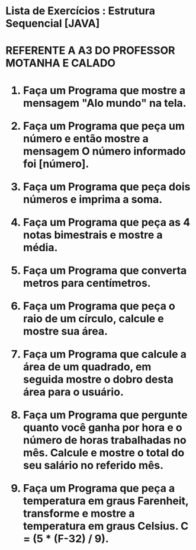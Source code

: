 <h1>Lista de Exercícios : Estrutura Sequencial [JAVA]</h1>

<H1>REFERENTE A A3 DO PROFESSOR MOTANHA E CALADO<h1>

1. Faça um Programa que mostre a mensagem "Alo mundo" na tela.

2. Faça um Programa que peça um número e então mostre a mensagem O número informado foi [número].

3. Faça um Programa que peça dois números e imprima a soma.

4. Faça um Programa que peça as 4 notas bimestrais e mostre a média.

5. Faça um Programa que converta metros para centímetros.

6. Faça um Programa que peça o raio de um círculo, calcule e mostre sua área.

7. Faça um Programa que calcule a área de um quadrado, em seguida mostre o dobro desta área para o usuário.

8. Faça um Programa que pergunte quanto você ganha por hora e o número de horas trabalhadas no mês. Calcule e mostre o total do seu salário no referido mês.

9. Faça um Programa que peça a temperatura em graus Farenheit, transforme e mostre a temperatura em graus Celsius. C = (5 * (F-32) / 9).
